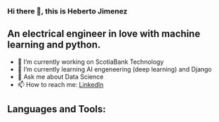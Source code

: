 ### Hi there 👋, this is Heberto Jimenez
## An electrical engineer in love with machine learning and python.

- 🔭 I’m currently working on ScotiaBank Technology
- 🌱 I’m currently learning AI engeneering (deep learning) and Django
- 💬 Ask me about Data Science
- 📫 How to reach me: [LinkedIn](https://www.linkedin.com/in/hebertojimenez/)


## Languages and Tools:
